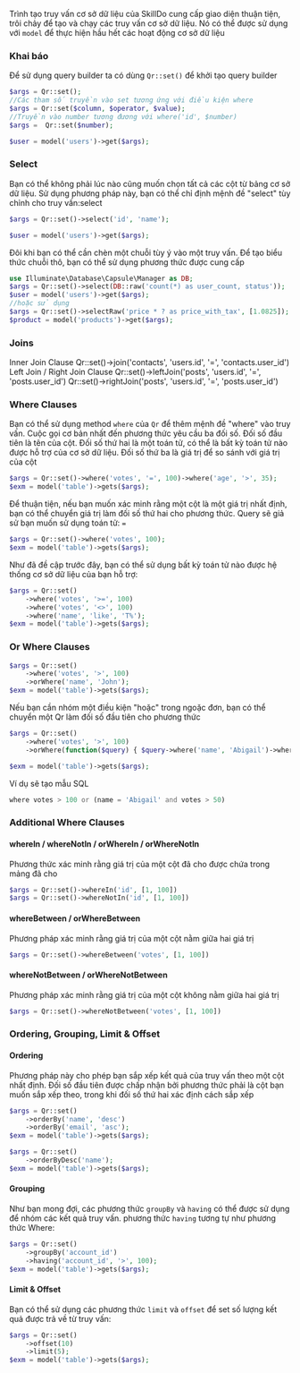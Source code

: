 Trình tạo truy vấn cơ sở dữ liệu của SkillDo cung cấp giao diện thuận tiện, trôi chảy để tạo và chạy các truy vấn cơ sở dữ liệu. 
Nó có thể được sử dụng với `model` để thực hiện hầu hết các hoạt động cơ sở dữ liệu

### Khai báo
Để sử dụng query builder ta có dùng `Qr::set()` để khởi tạo query builder

```php
$args = Qr::set();
//Các tham số truyền vào set tương ứng với điều kiện where
$args = Qr::set($column, $operator, $value);
//Truyền vào number tương đương với where('id', $number)
$args =  Qr::set($number);

$user = model('users')->get($args);
```

### Select

Bạn có thể không phải lúc nào cũng muốn chọn tất cả các cột từ bảng cơ sở dữ liệu. Sử dụng phương pháp này, bạn có thể chỉ định mệnh đề "select" tùy chỉnh cho truy vấn:select

```php
$args = Qr::set()->select('id', 'name');

$user = model('users')->get($args);
```

Đôi khi bạn có thể cần chèn một chuỗi tùy ý vào một truy vấn. Để tạo biểu thức chuỗi thô, bạn có thể sử dụng phương thức được cung cấp

```php
use Illuminate\Database\Capsule\Manager as DB;
$args = Qr::set()->select(DB::raw('count(*) as user_count, status'));
$user = model('users')->get($args);
//hoặc sử dụng
$args = Qr::set()->selectRaw('price * ? as price_with_tax', [1.0825]);
$product = model('products')->get($args);
```

### Joins

Inner Join Clause
Qr::set()->join('contacts', 'users.id', '=', 'contacts.user_id')
Left Join / Right Join Clause
Qr::set()->leftJoin('posts', 'users.id', '=', 'posts.user_id')
Qr::set()->rightJoin('posts', 'users.id', '=', 'posts.user_id')

### Where Clauses
Bạn có thể sử dụng method `where` của `Qr` để thêm mệnh đề "where" vào truy vấn. Cuộc gọi cơ bản nhất đến phương thức yêu cầu ba đối số. 
Đối số đầu tiên là tên của cột. Đối số thứ hai là một toán tử, có thể là bất kỳ toán tử nào được hỗ trợ của cơ sở dữ liệu. Đối số thứ ba là giá trị để so sánh với giá trị của cột

```php
$args = Qr::set()->where('votes', '=', 100)->where('age', '>', 35);
$exm = model('table')->gets($args);
```

Để thuận tiện, nếu bạn muốn xác minh rằng một cột là một giá trị nhất định, bạn có thể chuyển giá trị làm đối số thứ hai cho phương thức. Query sẽ giả sử bạn muốn sử dụng toán tử: `=`
```php
$args = Qr::set()->where('votes', 100);
$exm = model('table')->gets($args);
```
Như đã đề cập trước đây, bạn có thể sử dụng bất kỳ toán tử nào được hệ thống cơ sở dữ liệu của bạn hỗ trợ:
```php
$args = Qr::set()
    ->where('votes', '>=', 100)
    ->where('votes', '<>', 100)
    ->where('name', 'like', 'T%');
$exm = model('table')->gets($args);
```
### Or Where Clauses

```php
$args = Qr::set()
    ->where('votes', '>', 100)
    ->orWhere('name', 'John');
$exm = model('table')->gets($args);
```

Nếu bạn cần nhóm một điều kiện "hoặc" trong ngoặc đơn, bạn có thể chuyển một Qr làm đối số đầu tiên cho phương thức

```php
$args = Qr::set()
    ->where('votes', '>', 100)
    ->orWhere(function($query) { $query->where('name', 'Abigail')->where('votes', '>', 50); });

$exm = model('table')->gets($args);
```

Ví dụ sẽ tạo mẫu SQL

```php
where votes > 100 or (name = 'Abigail' and votes > 50)
```

### Additional Where Clauses

#### whereIn / whereNotIn / orWhereIn / orWhereNotIn
Phương thức xác minh rằng giá trị của một cột đã cho được chứa trong mảng đã cho

```php
$args = Qr::set()->whereIn('id', [1, 100])
$args = Qr::set()->whereNotIn('id', [1, 100])
```

#### whereBetween / orWhereBetween
Phương pháp xác minh rằng giá trị của một cột nằm giữa hai giá trị

```php
$args = Qr::set()->whereBetween('votes', [1, 100])
```

#### whereNotBetween / orWhereNotBetween
Phương pháp xác minh rằng giá trị của một cột không nằm giữa hai giá trị

```php
$args = Qr::set()->whereNotBetween('votes', [1, 100])
```


### Ordering, Grouping, Limit & Offset

#### Ordering
Phương pháp này cho phép bạn sắp xếp kết quả của truy vấn theo một cột nhất định. Đối số đầu tiên được chấp nhận bởi phương thức phải là cột bạn muốn sắp xếp theo, trong khi đối số thứ hai xác định cách sắp xếp
```php
$args = Qr::set()
    ->orderBy('name', 'desc')
    ->orderBy('email', 'asc');
$exm = model('table')->gets($args);

$args = Qr::set()
    ->orderByDesc('name');
$exm = model('table')->gets($args);
```

#### Grouping
Như bạn mong đợi, các phương thức `groupBy` và `having` có thể được sử dụng để nhóm các kết quả truy vấn. phương thức `having` tương tự như phương thức Where:
```php
$args = Qr::set()
    ->groupBy('account_id')
    ->having('account_id', '>', 100);
$exm = model('table')->gets($args);
```

#### Limit & Offset
Bạn có thể sử dụng các phương thức `limit` và `offset` để set số lượng kết quả được trả về từ truy vấn:

```php
$args = Qr::set()
    ->offset(10)
    ->limit(5);
$exm = model('table')->gets($args);
```